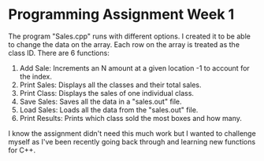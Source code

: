 # Programming Assignment Week 1

The program "Sales.cpp" runs with different options. I created it to be able to change the data on the array. Each row on the array is treated as the class ID.
There are 6 functions:

1. Add Sale:
    Increments an N amount at a given location -1 to account for the index.
2. Print Sales:
    Displays all the classes and their total sales.
3. Print Class:
    Displays the sales of one individual class.
4. Save Sales:
    Saves all the data in a "sales.out" file.
5. Load Sales:
    Loads all the data from the "sales.out" file.
6. Print Results:
    Prints which class sold the most boxes and how many.

I know the assignment didn't need this much work but I wanted to challenge myself as I've been recently going back through and learning new functions for C++.
